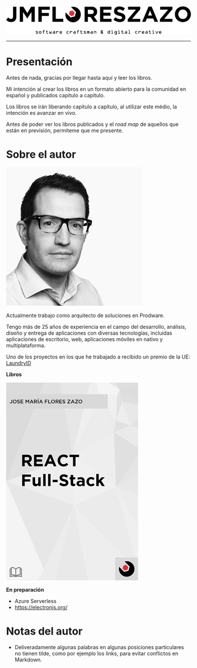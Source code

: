 ![JMFLORESZAZO.COM](/img/mylogo.png)

---

# Presentación

Antes de nada, gracias por llegar hasta aquí y leer los libros.

Mi intención al crear los libros en un formato abierto para la comunidad en español y publicados capítulo a capítulo.

Los libros se irán liberando capítulo a capítulo, al utilizar este médio, la intención es avanzar en vivo.

Antes de poder ver los libros publicados y el *road map* de aquellos que están en previsión, permiteme que me presente.

# Sobre el autor

![Fotografía del autor](/img/mesquarebw.png)

Actualmente trabajo como arquitecto de soluciones en Prodware.

Tengo más de 25 años de experiencia en el campo del desarrollo, análisis, diseño y entrega de aplicaciones con diversas tecnologías, incluidas aplicaciones de escritorio, web, aplicaciones móviles en nativo y multiplataforma.



Uno de los proyectos en los que he trabajado a recibido un premio de la UE: [LaundryID](http://www.eesc.europa.eu/en/news-media/press-releases/european-civil-society-rewards-real-entrepreneurship-and-quality-employment-champions)

**Libros**

[![React Full-Stack](/img/react-full-stack.png)](https://github.com/jmfloreszazo/ebook/tree/master/react_full-stack)

**En preparación**

* Azure Serverless
* https://electronjs.org/

# Notas del autor

* Deliveradamente algunas palabras en algunas posiciones particulares no tienen tilde, como por ejemplo los links, para evitar conflictos en Markdown.
